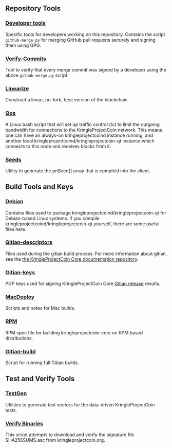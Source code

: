 Repository Tools
---------------------

### [Developer tools](/contrib/devtools) ###
Specific tools for developers working on this repository.
Contains the script `github-merge.py` for merging GitHub pull requests securely and signing them using GPG.

### [Verify-Commits](/contrib/verify-commits) ###
Tool to verify that every merge commit was signed by a developer using the above `github-merge.py` script.

### [Linearize](/contrib/linearize) ###
Construct a linear, no-fork, best version of the blockchain.

### [Qos](/contrib/qos) ###

A Linux bash script that will set up traffic control (tc) to limit the outgoing bandwidth for connections to the KringleProjectCoin network. This means one can have an always-on kringleprojectcoind instance running, and another local kringleprojectcoind/kringleprojectcoin-qt instance which connects to this node and receives blocks from it.

### [Seeds](/contrib/seeds) ###
Utility to generate the pnSeed[] array that is compiled into the client.

Build Tools and Keys
---------------------

### [Debian](/contrib/debian) ###
Contains files used to package kringleprojectcoind/kringleprojectcoin-qt
for Debian-based Linux systems. If you compile kringleprojectcoind/kringleprojectcoin-qt yourself, there are some useful files here.

### [Gitian-descriptors](/contrib/gitian-descriptors) ###
Files used during the gitian build process. For more information about gitian, see the [the KringleProjectCoin Core documentation repository](https://github.com/kringleprojectcoin-core/docs).

### [Gitian-keys](/contrib/gitian-keys)
PGP keys used for signing KringleProjectCoin Core [Gitian release](/doc/release-process.md) results.

### [MacDeploy](/contrib/macdeploy) ###
Scripts and notes for Mac builds. 

### [RPM](/contrib/rpm) ###
RPM spec file for building kringleprojectcoin-core on RPM based distributions.

### [Gitian-build](/contrib/gitian-build.sh) ###
Script for running full Gitian builds.

Test and Verify Tools 
---------------------

### [TestGen](/contrib/testgen) ###
Utilities to generate test vectors for the data-driven KringleProjectCoin tests.

### [Verify Binaries](/contrib/verifybinaries) ###
This script attempts to download and verify the signature file SHA256SUMS.asc from kringleprojectcoin.org.
